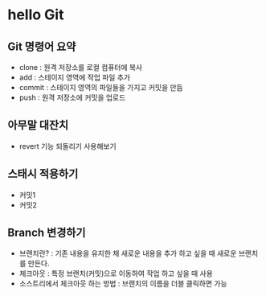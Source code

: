 # hello Git

## Git 명령어 요약
- clone : 원격 저장소를 로컬 컴퓨터에 복사
- add : 스테이지 영역에 작업 파일 추가
- commit : 스테이지 영역의 파일들을 가지고 커밋을 만듬
- push : 원격 저장소에 커밋을 업로드


## 아무말 대잔치
 - revert 기능 되돌리기 사용해보기

 ## 스태시 적용하기
 - 커밋1
 - 커밋2

## Branch 변경하기
- 브랜치란? : 기존 내용을 유지한 채 새로운 내용을 추가 하고 싶을 때 새로운 브랜치를 만든다.
- 체크아웃 : 특정 브랜치(커밋)으로 이동하여 작업 하고 싶을 때 사용
- 소스트리에서 체크아웃 하는 방법 : 브랜치의 이름을 더블 클릭하면 가능


